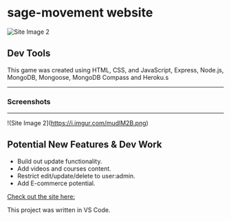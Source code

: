 # sage-movement website

![Site Image 2](https://i.imgur.com/mudlM2B.png)




## Dev Tools
This game was created using HTML, CSS, and JavaScript, Express, Node.js, MongoDB, Mongoose, MongoDB Compass and Heroku.s

-----------------------------------------------------------------------------------------------
### Screenshots
-----------------------------------------------------------------------------------------------
!(Site Image 2](https://i.imgur.com/mudlM2B.png)

Potential New Features & Dev Work
------------------------------------------------------------------------------------------------
- Build out update functionality.
- Add videos and courses content.
- Restrict edit/update/delete to user:admin.
- Add E-commerce potential.

[Check out the site here:](https://sage-movements.herokuapp.com/)

This project was written in VS Code.
 
